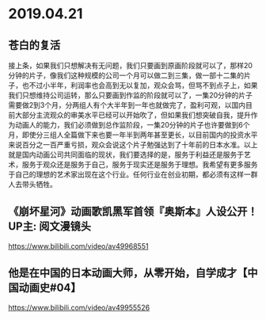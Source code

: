 # 2019.04.21



##  苍白的复活 
接上条，如果我们只想解决有无问题，我们只要画到原画阶段就可以了，那样20分钟的片子，像我们这种规模的公司一个月可以做二到三集，做一部十二集的片子，也不过小半年，利润率也会高到无以复加，观众会骂，但骂不到点子上，如果我们只想维持公司运转，那么只要画到作监的阶段就可以了，一集20分钟的片子需要做2到3个月，分两组人有个大半年到一年也就做完了，盈利可观，以国内目前大部分主流观众的审美水平已经可以开始吹了，但如果我们想突破自我，提升作为动画人的能力，我们必须做到总作监阶段，一集20分钟的片子也许要做到6个月，即使分三组人全篇做下来也要一年半到两年甚至更长，以目前国内的投资水平来说百分之一百严重亏损，观众会说这个片子勉强达到了十年前的日本水准。以上就是国内动画公司共同面临的现状，我们要选择的是，服务于利益还是服务于艺术，服务于观众还是服务于自己，服务于现实还是服务于理想。我希望有更多服务于自己的理想的艺术家出现在这个行业。任何行业在创业初期，都必须有这样一群人去带头牺牲。

##  《崩坏星河》动画歌凯黑军首领『奥斯本』人设公开！ UP主: 阅文漫镜头 
https://www.bilibili.com/video/av49968551


## 他是在中国的日本动画大师，从零开始，自学成才【中国动画史#04】
https://www.bilibili.com/video/av49955526